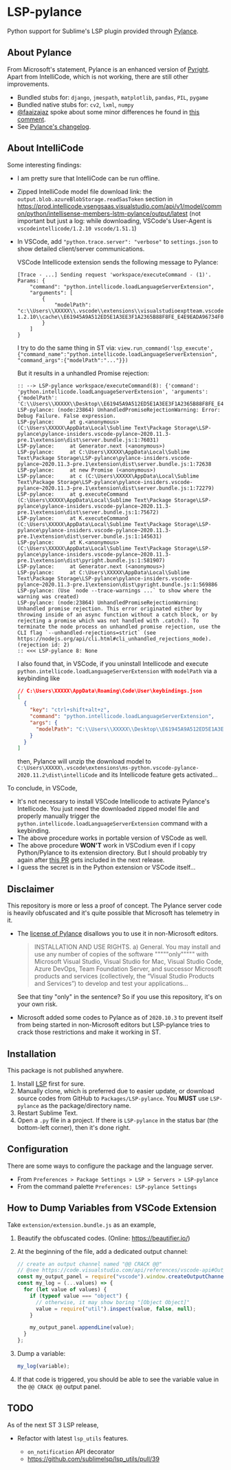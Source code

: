 # LSP-pylance

Python support for Sublime's LSP plugin provided through [Pylance](https://marketplace.visualstudio.com/items?itemName=ms-python.vscode-pylance).

## About Pylance

From Microsoft's statement, Pylance is an enhanced version of [Pyright](https://github.com/microsoft/pyright).
Apart from IntelliCode, which is not working, there are still other improvements.

- Bundled stubs for: `django`, `jmespath`, `matplotlib`, `pandas`, `PIL`, `pygame`
- Bundled native stubs for: `cv2`, `lxml`, `numpy`
- [@faaizajaz](https://github.com/faaizajaz) spoke about some minor differences he found in
  [this comment](https://github.com/jfcherng-sublime/LSP-pylance/issues/2#issuecomment-716548465).
- See [Pylance's changelog](https://marketplace.visualstudio.com/items/ms-python.vscode-pylance/changelog).

## About IntelliCode

Some interesting findings:

- I am pretty sure that IntelliCode can be run offline.
- Zipped IntelliCode model file download link: the `output.blob.azureBlobStorage.readSasToken` section in
  https://prod.intellicode.vsengsaas.visualstudio.com/api/v1/model/common/python/intellisense-members-lstm-pylance/output/latest
  (not important but just a log: while downloading, VSCode's User-Agent is `vscodeintellicode/1.2.10 vscode/1.51.1`)
- In VSCode, add `"python.trace.server": "verbose"` to `settings.json` to show detailed client/server communications.

  VSCode Intellicode extension sends the following message to Pylance:

  ```text
  [Trace - ...] Sending request 'workspace/executeCommand - (1)'.
  Params: {
      "command": "python.intellicode.loadLanguageServerExtension",
      "arguments": [
          {
              "modelPath": "c:\\Users\\XXXXX\\.vscode\\extensions\\visualstudioexptteam.vscodeintellicode-1.2.10\\cache\\E61945A9A512ED5E1A3EE3F1A2365B88F8FE_E4E9EADA96734F01970E616FAB2FAC19"
          }
      ]
  }
  ```

  I try to do the same thing in ST via:
  `view.run_command('lsp_execute', {"command_name":"python.intellicode.loadLanguageServerExtension", "command_args":{"modelPath":"..."}})`

  But it results in a unhandled Promise rejection:

  ```text
  :: --> LSP-pylance workspace/executeCommand(8): {'command': 'python.intellicode.loadLanguageServerExtension', 'arguments': {'modelPath': 'C:\\Users\\XXXXX\\Desktop\\E61945A9A512ED5E1A3EE3F1A2365B88F8FE_E4E9EADA96734F01970E616FAB2FAC19'}}
  LSP-pylance: (node:23864) UnhandledPromiseRejectionWarning: Error: Debug Failure. False expression.
  LSP-pylance:     at g.<anonymous> (C:\Users\XXXXX\AppData\Local\Sublime Text\Package Storage\LSP-pylance\pylance-insiders.vscode-pylance~2020.11.3-pre.1\extension\dist\server.bundle.js:1:76031)
  LSP-pylance:     at Generator.next (<anonymous>)
  LSP-pylance:     at C:\Users\XXXXX\AppData\Local\Sublime Text\Package Storage\LSP-pylance\pylance-insiders.vscode-pylance~2020.11.3-pre.1\extension\dist\server.bundle.js:1:72638
  LSP-pylance:     at new Promise (<anonymous>)
  LSP-pylance:     at c (C:\Users\XXXXX\AppData\Local\Sublime Text\Package Storage\LSP-pylance\pylance-insiders.vscode-pylance~2020.11.3-pre.1\extension\dist\server.bundle.js:1:72279)
  LSP-pylance:     at g.executeCommand (C:\Users\XXXXX\AppData\Local\Sublime Text\Package Storage\LSP-pylance\pylance-insiders.vscode-pylance~2020.11.3-pre.1\extension\dist\server.bundle.js:1:75672)
  LSP-pylance:     at K.executeCommand (C:\Users\XXXXX\AppData\Local\Sublime Text\Package Storage\LSP-pylance\pylance-insiders.vscode-pylance~2020.11.3-pre.1\extension\dist\server.bundle.js:1:145631)
  LSP-pylance:     at K.<anonymous> (C:\Users\XXXXX\AppData\Local\Sublime Text\Package Storage\LSP-pylance\pylance-insiders.vscode-pylance~2020.11.3-pre.1\extension\dist\pyright.bundle.js:1:581907)
  LSP-pylance:     at Generator.next (<anonymous>)
  LSP-pylance:     at C:\Users\XXXXX\AppData\Local\Sublime Text\Package Storage\LSP-pylance\pylance-insiders.vscode-pylance~2020.11.3-pre.1\extension\dist\pyright.bundle.js:1:569886
  LSP-pylance: (Use `node --trace-warnings ...` to show where the warning was created)
  LSP-pylance: (node:23864) UnhandledPromiseRejectionWarning: Unhandled promise rejection. This error originated either by throwing inside of an async function without a catch block, or by rejecting a promise which was not handled with .catch(). To terminate the node process on unhandled promise rejection, use the CLI flag `--unhandled-rejections=strict` (see https://nodejs.org/api/cli.html#cli_unhandled_rejections_mode). (rejection id: 2)
  :: <<< LSP-pylance 8: None
  ```

  I also found that, in VSCode, if you uninstall Intellicode and execute
  `python.intellicode.loadLanguageServerExtension` with `modelPath` via a keybinding like

  ```json
  // C:\Users\XXXXX\AppData\Roaming\Code\User\keybindings.json
  [
    {
      "key": "ctrl+shift+alt+z",
      "command": "python.intellicode.loadLanguageServerExtension",
      "args": {
        "modelPath": "C:\\Users\\XXXXX\\Desktop\\E61945A9A512ED5E1A3EE3F1A2365B88F8FE_E4E9EADA96734F01970E616FAB2FAC19"
      }
    }
  ]
  ```

  then, Pylance will unzip the download model to
  `C:\Users\XXXXX\.vscode\extensions\ms-python.vscode-pylance-2020.11.2\dist\intelliCode`
  and its Intellicode feature gets activated...

To conclude, in VSCode,

- It's not necessary to install VSCode Intellicode to activate Pylance's Intellicode.
  You just need the downloaded zipped model file and properly manually trigger the
  `python.intellicode.loadLanguageServerExtension` command with a keybinding.
- The above procedure works in portable version of VSCode as well.
- The above procedure **WON'T** work in VSCodium even if I copy Python/Pylance to its extension directory.
  But I should probably try again after [this PR](https://github.com/VSCodium/vscodium/pull/568)
  gets included in the next release.
- I guess the secret is in the Python extension or VSCode itself...

## Disclaimer

This repository is more or less a proof of concept.
The Pylance server code is heavily obfuscated and it's quite possible that Microsoft has telemetry in it.

- The [license of Pylance](https://marketplace.visualstudio.com/items/ms-python.vscode-pylance/license)
  disallows you to use it in non-Microsoft editors.

  > INSTALLATION AND USE RIGHTS. a) General. You may install and use any number of copies of the software """""only""""" with Microsoft Visual Studio, Visual Studio for Mac, Visual Studio Code, Azure DevOps, Team Foundation Server, and successor Microsoft products and services (collectively, the “Visual Studio Products and Services”) to develop and test your applications...

  See that tiny "only" in the sentence? So if you use this repository, it's on your own risk.

- Microsoft added some codes to Pylance as of `2020.10.3` to prevent itself from being started in non-Microsoft editors
  but LSP-pylance tries to crack those restrictions and make it working in ST.

## Installation

This package is not published anywhere.

1. Install [LSP](https://packagecontrol.io/packages/LSP) first for sure.
1. Manually clone, which is preferred due to easier update, or download source codes from GitHub to `Packages/LSP-pylance`.
   You **MUST** use `LSP-pylance` as the package/directory name.
1. Restart Sublime Text.
1. Open a `.py` file in a project.
   If there is `LSP-pylance` in the status bar (the bottom-left corner), then it's done right.

## Configuration

There are some ways to configure the package and the language server.

- From `Preferences > Package Settings > LSP > Servers > LSP-pylance`
- From the command palette `Preferences: LSP-pylance Settings`

## How to Dump Variables from VSCode Extension

Take `extension/extension.bundle.js` as an example,

1. Beautify the obfuscated codes. (Online: https://beautifier.io/)
1. At the beginning of the file, add a dedicated output channel:

   ```js
   // create an output channel named "@@ CRACK @@"
   // @see https://code.visualstudio.com/api/references/vscode-api#OutputChannel
   const my_output_panel = require("vscode").window.createOutputChannel("@@ CRACK @@");
   const my_log = (...values) => {
     for (let value of values) {
       if (typeof value === "object") {
         // otherwise, it may show boring "[Object Object]"
         value = require("util").inspect(value, false, null);
       }

       my_output_panel.appendLine(value);
     }
   };
   ```

1. Dump a variable:

   ```js
   my_log(variable);
   ```

1. If that code is triggered, you should be able to see the variable value in the `@@ CRACK @@` output panel.

## TODO

As of the next ST 3 LSP release,

- Refactor with latest `lsp_utils` features.

  - `on_notification` API decorator
  - https://github.com/sublimelsp/lsp_utils/pull/39
